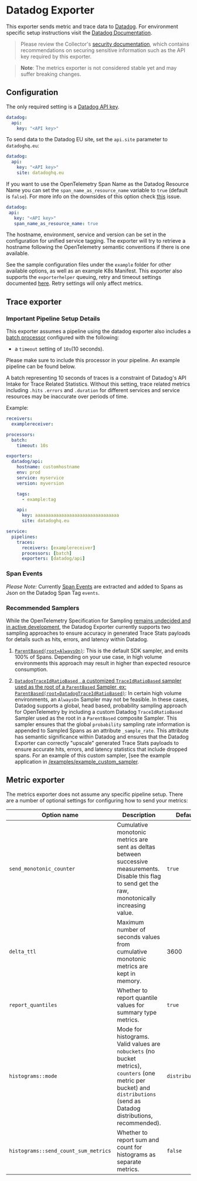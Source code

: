 # Datadog Exporter

This exporter sends metric and trace data to [Datadog](https://datadoghq.com). For environment specific setup instructions visit the [Datadog Documentation](https://docs.datadoghq.com/tracing/setup_overview/open_standards/#opentelemetry-collector-datadog-exporter).

> Please review the Collector's [security
> documentation](https://github.com/open-telemetry/opentelemetry-collector/blob/main/docs/security.md),
> which contains recommendations on securing sensitive information such as the
> API key required by this exporter.

> **Note**: The metrics exporter is not considered stable yet and may suffer breaking changes.

## Configuration

The only required setting is a [Datadog API key](https://app.datadoghq.com/account/settings#api).

```yaml
datadog:
  api:
    key: "<API key>"
```
 
 To send data to the Datadog EU site, set the `api.site` parameter to `datadoghq.eu`:

```yaml
datadog:
  api:
    key: "<API key>"
    site: datadoghq.eu
```

 If you want to use the OpenTelemetry Span Name as the Datadog Resource Name you can set the `span_name_as_resource_name` variable to `true` (default is `false`). For more info on the downsides of this option check [this](https://github.com/open-telemetry/opentelemetry-collector-contrib/issues/1909) issue.

 ```yaml
datadog:
  api:
    key: "<API key>"
    span_name_as_resource_name: true
```

The hostname, environment, service and version can be set in the configuration for unified service tagging.
The exporter will try to retrieve a hostname following the OpenTelemetry semantic conventions if there is one available.

See the sample configuration files under the `example` folder for other available options, as well as an example K8s Manifest.
This exporter also supports the `exporterhelper` queuing, retry and timeout settings documented [here](https://github.com/open-telemetry/opentelemetry-collector/tree/main/exporter/exporterhelper#configuration).
Retry settings will only affect metrics.

## Trace exporter
### **Important Pipeline Setup Details** 

This exporter assumes a pipeline using the datadog exporter also includes a [batch processor](https://github.com/open-telemetry/opentelemetry-collector/tree/main/processor/batchprocessor) configured with the following: 
  - a `timeout` setting of `10s`(10 seconds). 

Please make sure to include this processor in your pipeline. An example pipeline can be found below.

A batch representing 10 seconds of traces is a constraint of Datadog's API Intake for Trace Related Statistics. Without this setting, trace related metrics including `.hits` `.errors` and `.duration` for different services and service resources may be inaccurate over periods of time.

Example:

```yaml
receivers:
  examplereceiver:

processors:
  batch:
    timeout: 10s

exporters:
  datadog/api:
    hostname: customhostname
    env: prod
    service: myservice
    version: myversion

    tags:
      - example:tag

    api:
      key: aaaaaaaaaaaaaaaaaaaaaaaaaaaaaaaa
      site: datadoghq.eu

service:
  pipelines:
    traces:
      receivers: [examplereceiver]
      processors: [batch]
      exporters: [datadog/api]
```

### Span Events

*Please Note:* Currently [Span Events](https://github.com/open-telemetry/opentelemetry-specification/blob/11cc73939a32e3a2e6f11bdeab843c61cf8594e9/specification/trace/api.md#add-events) are extracted and added to Spans as Json on the Datadog Span Tag `events`.

### Recommended Samplers

While the OpenTelemetry Specification for Sampling [remains undecided and in active development](https://github.com/open-telemetry/oteps/pull/148), the Datadog Exporter currently supports two sampling approaches to ensure accuracy in generated Trace Stats payloads for details such as hits, errors, and latency within Datadog.

1. [`ParentBased(root=AlwaysOn)`](https://github.com/open-telemetry/opentelemetry-specification/blob/7fc28733eb3791ebcc98fed0d858a7961f1e95b2/specification/trace/sdk.md#alwayson):  This is the default SDK sampler, and emits 100% of Spans. Depending on your use case, in high volume environments this approach may result in higher than expected resource consumption.

2. [`DatadogTraceIdRatioBased` , a customized `TraceIdRatioBased` sampler used as the root of a `ParentBased` Sampler, ex: `ParentBased(root=DatadogTraceIdRatioBased)`](https://github.com/open-telemetry/opentelemetry-specification/blob/7fc28733eb3791ebcc98fed0d858a7961f1e95b2/specification/trace/sdk.md#traceidratiobased): In certain high volume environments, an `AlwaysOn` Sampler may not be feasible. In these cases, Datadog supports a global, head based, probability sampling approach for OpenTelemetry by including a custom Datadog `TraceIdRatioBased` Sampler used as the root in a `ParentBased` composite Sampler. This sampler ensures that the global `probability` sampling rate information is appended to Sampled Spans as an attribute `_sample_rate`. This attribute has semantic significance within Datadog and ensures that the Datadog Exporter can correctly "upscale" generated Trace Stats payloads to ensure accurate hits, errors, and latency statistics that include dropped spans. For an example of this custom sampler, [see the example application in [/examples/example_custom_sampler](/examples/example_custom_sampler/example_custom_sampler.go.example).

## Metric exporter

The metrics exporter does not assume any specific pipeline setup.
There are a number of optional settings for configuring how to send your metrics:

| Option name | Description | Default |
|-|-|-|
| `send_monotonic_counter` | Cumulative monotonic metrics are sent as deltas between successive measurements. Disable this flag to send get the raw, monotonically increasing value. | `true` |
| `delta_ttl` | Maximum number of seconds values from cumulative monotonic metrics are kept in memory. | 3600 |
| `report_quantiles` | Whether to report quantile values for summary type metrics. | `true` |
| `histograms::mode` | Mode for histograms. Valid values are `nobuckets` (no bucket metrics), `counters` (one metric per bucket) and `distributions` (send as Datadog distributions, recommended). | `distributions` |
| `histograms::send_count_sum_metrics` | Whether to report sum and count for histograms as separate metrics. | `false` |
